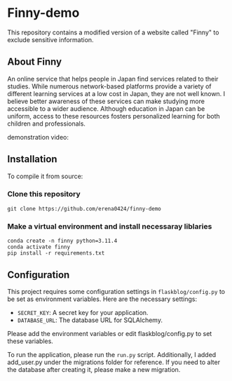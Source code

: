 # Finny-demo
This repository contains a modified version of a website called "Finny" to exclude sensitive information.

## About Finny
An online service that helps people in Japan find services related to their studies. While numerous network-based platforms provide a variety of different learning services at a low cost in Japan, they are not well known. I believe better awareness of these services can make studying more accessible to a wider audience. Although education in Japan can be uniform, access to these resources fosters personalized learning for both children and professionals.

demonstration video:

## Installation
To compile it from source:

### Clone this repository
```
git clone https://github.com/erena0424/finny-demo 
```

### Make a virtual environment and install necessaray liblaries
```
conda create -n finny python=3.11.4 
conda activate finny 
pip install -r requirements.txt 
```

## Configuration

This project requires some configuration settings in `flaskblog/config.py` to be set as environment variables. Here are the necessary settings:

- `SECRET_KEY`: A secret key for your application.
- `DATABASE_URL`: The database URL for SQLAlchemy.

Please add the environment variables or edit flaskblog/config.py to set these variables.


To run the application, please
run the `run.py` script.
Additionally, I added add_user.py under the migrations folder for reference. If you need to alter the database after creating it, please make a new migration.